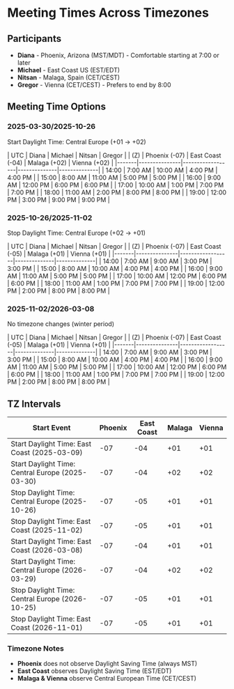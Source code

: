 # Meeting Times Across Timezones

## Participants

- **Diana** - Phoenix, Arizona (MST/MDT) - Comfortable starting at 7:00 or later
- **Michael** - East Coast US (EST/EDT) 
- **Nitsan** - Malaga, Spain (CET/CEST)
- **Gregor** - Vienna (CET/CEST) - Prefers to end by 8:00

## Meeting Time Options

### 2025-03-30/2025-10-26

Start Daylight Time: Central Europe (+01 -> +02)

| UTC   | Diana         | Michael          | Nitsan       | Gregor       |
| (Z)   | Phoenix (-07) | East Coast (-04) | Malaga (+02) | Vienna (+02) |
|-------|---------------|------------------|--------------|--------------|
| 14:00 | 7:00 AM       | 10:00 AM         | 4:00 PM      | 4:00 PM      |
| 15:00 | 8:00 AM       | 11:00 AM         | 5:00 PM      | 5:00 PM      |
| 16:00 | 9:00 AM       | 12:00 PM         | 6:00 PM      | 6:00 PM      |
| 17:00 | 10:00 AM      | 1:00 PM          | 7:00 PM      | 7:00 PM      |
| 18:00 | 11:00 AM      | 2:00 PM          | 8:00 PM      | 8:00 PM      |
| 19:00 | 12:00 PM      | 3:00 PM          | 9:00 PM      | 9:00 PM      |

### 2025-10-26/2025-11-02

Stop Daylight Time: Central Europe (+02 -> +01)

| UTC   | Diana         | Michael          | Nitsan       | Gregor       |
| (Z)   | Phoenix (-07) | East Coast (-05) | Malaga (+01) | Vienna (+01) |
|-------|---------------|------------------|--------------|--------------|
| 14:00 | 7:00 AM       | 9:00 AM          | 3:00 PM      | 3:00 PM      |
| 15:00 | 8:00 AM       | 10:00 AM         | 4:00 PM      | 4:00 PM      |
| 16:00 | 9:00 AM       | 11:00 AM         | 5:00 PM      | 5:00 PM      |
| 17:00 | 10:00 AM      | 12:00 PM         | 6:00 PM      | 6:00 PM      |
| 18:00 | 11:00 AM      | 1:00 PM          | 7:00 PM      | 7:00 PM      |
| 19:00 | 12:00 PM      | 2:00 PM          | 8:00 PM      | 8:00 PM      |

### 2025-11-02/2026-03-08

No timezone changes (winter period)

| UTC   | Diana         | Michael          | Nitsan       | Gregor       |
| (Z)   | Phoenix (-07) | East Coast (-05) | Malaga (+01) | Vienna (+01) |
|-------|---------------|------------------|--------------|--------------|
| 14:00 | 7:00 AM       | 9:00 AM          | 3:00 PM      | 3:00 PM      |
| 15:00 | 8:00 AM       | 10:00 AM         | 4:00 PM      | 4:00 PM      |
| 16:00 | 9:00 AM       | 11:00 AM         | 5:00 PM      | 5:00 PM      |
| 17:00 | 10:00 AM      | 12:00 PM         | 6:00 PM      | 6:00 PM      |
| 18:00 | 11:00 AM      | 1:00 PM          | 7:00 PM      | 7:00 PM      |
| 19:00 | 12:00 PM      | 2:00 PM          | 8:00 PM      | 8:00 PM      |

## TZ Intervals

| Start Event                                      | Phoenix | East Coast | Malaga | Vienna |
|--------------------------------------------------|---------|------------|--------|--------|
| Start Daylight Time: East Coast (2025-03-09)     | -07     | -04        | +01    | +01    |
| Start Daylight Time: Central Europe (2025-03-30) | -07     | -04        | +02    | +02    |
| Stop Daylight Time: Central Europe (2025-10-26)  | -07     | -05        | +01    | +01    |
| Stop Daylight Time: East Coast (2025-11-02)      | -07     | -05        | +01    | +01    |
| Start Daylight Time: East Coast (2026-03-08)     | -07     | -04        | +01    | +01    |
| Start Daylight Time: Central Europe (2026-03-29) | -07     | -04        | +02    | +02    |
| Stop Daylight Time: Central Europe (2026-10-25)  | -07     | -05        | +01    | +01    |
| Stop Daylight Time: East Coast (2026-11-01)      | -07     | -05        | +01    | +01    |

### Timezone Notes

- **Phoenix** does not observe Daylight Saving Time (always MST)
- **East Coast** observes Daylight Saving Time (EST/EDT)
- **Malaga & Vienna** observe Central European Time (CET/CEST)
